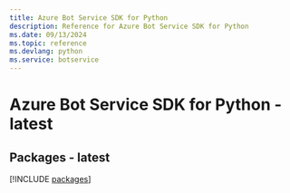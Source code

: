 ```yaml
---
title: Azure Bot Service SDK for Python
description: Reference for Azure Bot Service SDK for Python
ms.date: 09/13/2024
ms.topic: reference
ms.devlang: python
ms.service: botservice
---
```

# Azure Bot Service SDK for Python - latest
## Packages - latest
[!INCLUDE [packages](bot-service-index.md)]